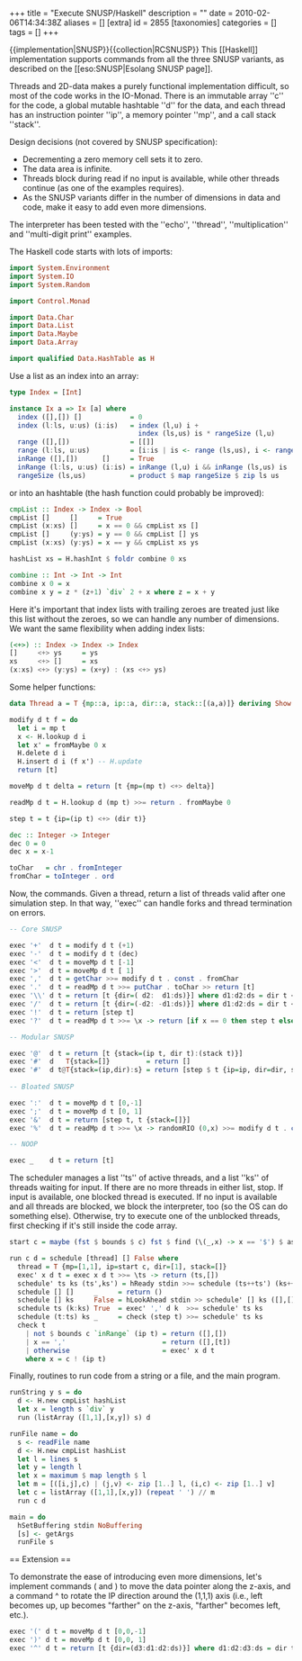+++
title = "Execute SNUSP/Haskell"
description = ""
date = 2010-02-06T14:34:38Z
aliases = []
[extra]
id = 2855
[taxonomies]
categories = []
tags = []
+++

{{implementation|SNUSP}}{{collection|RCSNUSP}}
This [[Haskell]] implementation supports commands from all the three SNUSP variants, as described on the [[eso:SNUSP|Esolang SNUSP page]].

Threads and 2D-data makes a purely functional implementation difficult, so most of the code works in the IO-Monad. There is an immutable array ''c'' for the code, a global mutable hashtable ''d'' for the data, and each thread has an instruction pointer ''ip'', a memory pointer ''mp'', and a call stack ''stack''.

Design decisions (not covered by SNUSP specification):

* Decrementing a zero memory cell sets it to zero.
* The data area is infinite.
* Threads block during read if no input is available, while other threads continue (as one of the examples requires).
* As the SNUSP variants differ in the number of dimensions in data and code, make it easy to add even more dimensions.

The interpreter has been tested with the ''echo'', ''thread'', ''multiplication'' and ''multi-digit print'' examples.

The Haskell code starts with lots of imports:


```haskell
import System.Environment
import System.IO
import System.Random

import Control.Monad

import Data.Char
import Data.List
import Data.Maybe
import Data.Array

import qualified Data.HashTable as H
```


Use a list as an index into an array:


```haskell
type Index = [Int]

instance Ix a => Ix [a] where
  index ([],[]) []            = 0
  index (l:ls, u:us) (i:is)   = index (l,u) i + 
                                index (ls,us) is * rangeSize (l,u)
  range ([],[])               = [[]]
  range (l:ls, u:us)          = [i:is | is <- range (ls,us), i <- range (l,u)]
  inRange ([],[])      []     = True
  inRange (l:ls, u:us) (i:is) = inRange (l,u) i && inRange (ls,us) is
  rangeSize (ls,us)           = product $ map rangeSize $ zip ls us
```


or into an hashtable (the hash function could probably be improved):


```haskell
cmpList :: Index -> Index -> Bool
cmpList []     []     = True
cmpList (x:xs) []     = x == 0 && cmpList xs []
cmpList []     (y:ys) = y == 0 && cmpList [] ys
cmpList (x:xs) (y:ys) = x == y && cmpList xs ys

hashList xs = H.hashInt $ foldr combine 0 xs

combine :: Int -> Int -> Int
combine x 0 = x
combine x y = z * (z+1) `div` 2 + x where z = x + y
```


Here it's important that index lists with trailing zeroes are treated just like this list without the zeroes, so we can handle any number of dimensions. We want the same flexibility when adding index lists:


```haskell
(<+>) :: Index -> Index -> Index
[]     <+> ys     = ys
xs     <+> []     = xs
(x:xs) <+> (y:ys) = (x+y) : (xs <+> ys)
```


Some helper functions:


```haskell
data Thread a = T {mp::a, ip::a, dir::a, stack::[(a,a)]} deriving Show

modify d t f = do
  let i = mp t
  x <- H.lookup d i
  let x' = fromMaybe 0 x
  H.delete d i
  H.insert d i (f x') -- H.update 
  return [t]

moveMp d t delta = return [t {mp=(mp t) <+> delta}]

readMp d t = H.lookup d (mp t) >>= return . fromMaybe 0

step t = t {ip=(ip t) <+> (dir t)}

dec :: Integer -> Integer
dec 0 = 0
dec x = x-1

toChar   = chr . fromInteger
fromChar = toInteger . ord
```


Now, the commands. Given a thread, return a list of threads valid after one simulation step. In that way, ''exec'' can handle forks and thread termination on errors.


```haskell
-- Core SNUSP

exec '+'  d t = modify d t (+1)  
exec '-'  d t = modify d t (dec) 
exec '<'  d t = moveMp d t [-1] 
exec '>'  d t = moveMp d t [ 1]
exec ','  d t = getChar >>= modify d t . const . fromChar
exec '.'  d t = readMp d t >>= putChar . toChar >> return [t]
exec '\\' d t = return [t {dir=( d2:  d1:ds)}] where d1:d2:ds = dir t <+> [0,0]
exec '/'  d t = return [t {dir=(-d2: -d1:ds)}] where d1:d2:ds = dir t <+> [0,0]
exec '!'  d t = return [step t]
exec '?'  d t = readMp d t >>= \x -> return [if x == 0 then step t else t]

-- Modular SNUSP

exec '@'  d t = return [t {stack=(ip t, dir t):(stack t)}]
exec '#'  d   T{stack=[]}         = return []
exec '#'  d t@T{stack=(ip,dir):s} = return [step $ t {ip=ip, dir=dir, stack=s}]
   
-- Bloated SNUSP

exec ':'  d t = moveMp d t [0,-1]
exec ';'  d t = moveMp d t [0, 1]
exec '&'  d t = return [step t, t {stack=[]}]
exec '%'  d t = readMp d t >>= \x -> randomRIO (0,x) >>= modify d t . const

-- NOOP

exec _    d t = return [t]
```


The scheduler manages a list ''ts'' of active threads, and a list ''ks'' of threads waiting for input. If there are no more threads in either list, stop. If input is available, one blocked thread is executed. If no input is available and all threads are blocked, we block the interpreter, too (so the OS can do something else). Otherwise, try to execute one of the unblocked threads, first checking if it's still inside the code array.


```haskell
start c = maybe (fst $ bounds $ c) fst $ find (\(_,x) -> x == '$') $ assocs c 

run c d = schedule [thread] [] False where 
  thread = T {mp=[1,1], ip=start c, dir=[1], stack=[]}
  exec' x d t = exec x d t >>= \ts -> return (ts,[])
  schedule' ts ks (ts',ks') = hReady stdin >>= schedule (ts++ts') (ks++ks')
  schedule [] []     _     = return ()
  schedule [] ks     False = hLookAhead stdin >> schedule' [] ks ([],[])
  schedule ts (k:ks) True  = exec' ',' d k  >>= schedule' ts ks
  schedule (t:ts) ks _     = check (step t) >>= schedule' ts ks 
  check t 
    | not $ bounds c `inRange` (ip t) = return ([],[])
    | x == ','                        = return ([],[t])
    | otherwise                       = exec' x d t 
    where x = c ! (ip t)
```


Finally, routines to run code from a string or a file, and the main program.


```haskell
runString y s = do
  d <- H.new cmpList hashList
  let x = length s `div` y
  run (listArray ([1,1],[x,y]) s) d

runFile name = do
  s <- readFile name
  d <- H.new cmpList hashList
  let l = lines s
  let y = length l
  let x = maximum $ map length $ l
  let m = [([i,j],c) | (j,v) <- zip [1..] l, (i,c) <- zip [1..] v]
  let c = listArray ([1,1],[x,y]) (repeat ' ') // m
  run c d

main = do
  hSetBuffering stdin NoBuffering
  [s] <- getArgs
  runFile s
```


== Extension ==

To demonstrate the ease of introducing even more dimensions, let's implement commands ( and ) to move the data pointer along the z-axis, and a command ^ to rotate the IP direction around the (1,1,1) axis (i.e., left becomes up, up becomes "farther" on the z-axis, "farther" becomes left, etc.).


```haskell
exec '(' d t = moveMp d t [0,0,-1]
exec ')' d t = moveMp d t [0,0, 1]
exec '^' d t = return [t {dir=(d3:d1:d2:ds)}] where d1:d2:d3:ds = dir t <+> [0,0,0]
```

